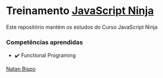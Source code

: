 # Treinamento [JavaScript Ninja](https://www.udemy.com/course/curso-javascript-ninja/)

Este repositório mantém os estudos do Curso JavaScript Ninja

### Competências aprendidas

- :heavy_check_mark: Functional Programing

[Natan Bispo](https://www.linkedin.com/in/natan-bispo-a98771140/)
